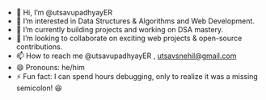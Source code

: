 - 👋 Hi, I’m @utsavupadhyayER
- 👀 I’m interested in Data Structures & Algorithms and Web Development.
- 🌱 I’m currently building projects and working on DSA mastery.
- 💞️ I’m looking to collaborate on exciting web projects & open-source contributions.
- 📫 How to reach me @utsavupadhyayER , utsavsnehil@gmail.com
- 😄 Pronouns: he/him
- ⚡ Fun fact: I can spend hours debugging, only to realize it was a missing semicolon! 😆

<!---
utsavupadhyayER/utsavupadhyayER is a ✨ special ✨ repository because its `README.md` (this file) appears on your GitHub profile.
You can click the Preview link to take a look at your changes.
--->
